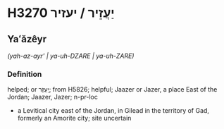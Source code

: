 # H3270 יַעֲזֵיר / יעזיר

## Yaʻăzêyr

_(yah-az-ayr' | ya-uh-DZARE | ya-uh-ZARE)_

### Definition

helped; or יַעְזֵר; from H5826; helpful; Jaazer or Jazer, a place East of the Jordan; Jaazer, Jazer; n-pr-loc

- a Levitical city east of the Jordan, in Gilead in the territory of Gad, formerly an Amorite city; site uncertain
